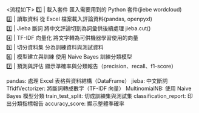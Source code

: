 
<流程如下>
1️⃣ | 載入套件         匯入需要用到的 Python 套件(jiebe wordcloud)                     
2️⃣ | 讀取資料         從 Excel 檔案載入評論資料(pandas, openpyxl)                      
3️⃣ | Jieba 斷詞       將中文評論切割為詞彙供後續處理 jieba.cut()                      
4️⃣ | TF-IDF 向量化    將文字轉為可供機器學習使用的向量                      
5️⃣ | 切分資料集        分為訓練資料與測試資料                           
6️⃣ | 模型建立與訓練    使用 Naive Bayes 訓練分類模型                 
7️⃣ | 預測與評估        顯示準確率與分類報告（precision、recall、f1-score） 

pandas: 處理 Excel 表格與資料結構（DataFrame）
jieba: 中文斷詞
TfidfVectorizer: 將斷詞轉成數字（TF-IDF 向量）
MultinomialNB: 使用 Naive Bayes 模型分類
train_test_split: 切成訓練集與測試集
classification_report: 印出分類指標報告
accuracy_score: 顯示整體準確率
